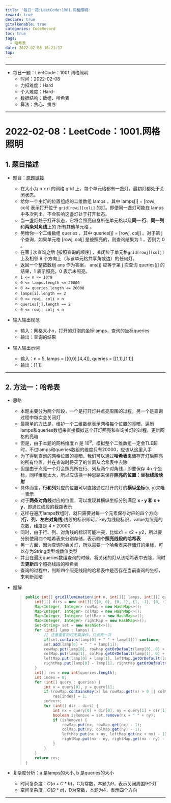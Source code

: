 ```yaml
---
title: '每日一题:LeetCode:1001.网格照明'
reward: true
declare: true
gitalkenable: true
categories: CodeRecord
toc: true
tags:
  - 哈希表
date: 2022-02-08 16:23:17
top:
---
```

---

* 每日一题：LeetCode：1001.网格照明
  * 时间：2022-02-08
  * 力扣难度：Hard
  * 个人难度：Hard-
  * 数据结构：数组、哈希表
  * 算法：贪心、排序


---

<!-- more -->

# 2022-02-08：LeetCode：1001.网格照明

## 1. 题目描述

* 题目：[原题链接](https://leetcode-cn.com/problems/grid-illumination/)

  * 在大小为 n x n 的网格 grid 上，每个单元格都有一盏灯，最初灯都处于关闭状态。
  * 给你一个由灯的位置组成的二维数组 lamps ，其中 lamps[i] = [rowi, coli] 表示打开位于 `grid[rowi][coli]` 的灯。即便同一盏灯可能在 lamps 中多次列出，不会影响这盏灯处于打开状态。
  * 当一盏灯处于打开状态，它将会照亮自身所在单元格以及**同一 行**、**同一列**和**两条对角线**上的 所有其他单元格 。
  * 另给你一个二维数组 queries ，其中 queries[j] = [rowj, colj] 。对于第 j 个查询，如果单元格 [rowj, colj] 是被照亮的，则查询结果为 1 ，否则为 0 。
  * 在第 j 次查询之后 [按照查询的顺序] ，关闭位于单元格`grid[rowj][colj]`上及相邻 8 个方向上（与该单元格共享角或边）的任何灯。
  * 返回一个整数数组 ans 作为答案， ans[j] 应等于第 j 次查询 queries[j] 的结果，1 表示照亮，0 表示未照亮。
  * `1 <= n <= 10^9`
  * `0 <= lamps.length <= 20000`
  * `0 <= queries.length <= 20000`
  * `lamps[i].length == 2`
  * `0 <= rowi, coli < n`
  * `queries[j].length == 2`
  * `0 <= rowj, colj < n`
* 输入输出规范
  * 输入：网格大小n，打开的灯泡的坐标lamps，查询的坐标queries
  * 输出：查询的结果
* 输入输出示例
  * 输入：n = 5, lamps = [[0,0],[4,4]], queries = [[1,1],[1,1]]
  * 输出：[1,1]


---

## 2. 方法一：哈希表

* 思路

  * 本题主要分为两个阶段，一个是打开灯并点亮周围的过程，另一个是查询过程中每次会关闭灯
  * 最简单的方法是，维护一个二维数组表示网格每个位置的亮暗，遍历lamps和queries数组来直接模拟这个开灯照亮和查询关灯的过程，更新网格的亮暗
  * 但是，由于本题的网格维度 n 是 $10^9$，模拟整个二维数组一定会TLE超时，不过lamps和queries数组的维度只有20000，应该从这里入手
  * 为了得到查询的网格位置的亮暗，我们可以通过**哈希表**来储存开灯后照亮的所有位置，并在查询时将灭了的位置从哈希表中去除
  * 但是由于点亮一个灯会照亮所在行、列及两个对角线，即要保存 4n 个坐标，同样维度太大，所以应该换一种思路来保存**照亮的位置：坐标线段映射**
  * 具体而言，**行和列**对应的位置可以直接通过打开的灯的**横纵坐标**(x, y)来唯一表示
  * 对于**两条对角线**对应的位置，可以发现其横纵坐标分别满足 **x - y 和 x + y**，即通过线段的截距表示
  * 这样在遍历lamps数组时，就只需要对每一个元素保存对应的四个方向(**行、列、左右对角线**)线段的标识即可，key为线段标识，value为照亮的次数，维度是 $4*20000$
  * 同时，由于行、列、对角线的标识可能冲突，比如$x1 = x2 + y2$，所以要分别使用四个哈希表来分别存储，表示**四个照亮线段的哈希表**
  * 另一方面，因为查询时会关灯，所以需要一个哈希表来存储灯的坐标，可以存为String类型或数值类型
  * 并且在遍历queries数组查询的时候，将关闭的灯从该哈希表中去除，同时去**更新**四个照亮线段的哈希表
  * 查询的过程中，判断四个照亮线段的哈希表中是否存在当前查询的坐标，来判断亮暗
  
* 题解

  > ```java
  > public int[] gridIllumination(int n, int[][] lamps, int[][] queries) {
  >     int[][] dirs = new int[][]{{0, 0}, {0, 1}, {1, -1}, {0, -1}, {-1, -1}, {-1, 0}, {-1, 1}, {1, 0}, {1, 1}};
  >     Map<Integer, Integer> rowMap = new HashMap<>();
  >     Map<Integer, Integer> colMap = new HashMap<>();
  >     Map<Integer, Integer> leftMap = new HashMap<>();
  >     Map<Integer, Integer> rightMap = new HashMap<>();
  >     Set<String> set = new HashSet<>();
  >     for (int[] lamp : lamps) {
  >         // 注意重复的灯无需操作，只点亮一次
  >         if(set.contains(lamp[0] + " " + lamp[1])) continue;
  >         set.add(lamp[0] + " " + lamp[1]);
  >         rowMap.put(lamp[0], rowMap.getOrDefault(lamp[0], 0) + 1);
  >         colMap.put(lamp[1], colMap.getOrDefault(lamp[1], 0) + 1);
  >         leftMap.put(lamp[0] + lamp[1], leftMap.getOrDefault(lamp[0] + lamp[1], 0) + 1);
  >         rightMap.put(lamp[0] - lamp[1], rightMap.getOrDefault(lamp[0] - lamp[1], 0) + 1);
  >     }
  >     int[] res = new int[queries.length];
  >     int index = 0;
  >     for (int[] query : queries) {
  >         int x = query[0], y = query[1];
  >         if (rowMap.containsKey(x) && rowMap.get(x) > 0 || colMap.containsKey(y) && colMap.get(y) > 0 || leftMap.containsKey(x + y) && leftMap.get(x + y) > 0 || rightMap.containsKey(x - y) && rightMap.get(x - y) > 0)
  >             res[index] = 1;
  >         index++;
  >         for (int[] dir : dirs) {
  >             int nx = query[0] + dir[0], ny = query[1] + dir[1];
  >             boolean isRemove = set.remove(nx + " " + ny);
  >             if (isRemove) {
  >                 rowMap.put(nx, rowMap.get(nx) - 1);
  >                 colMap.put(ny, colMap.get(ny) - 1);
  >                 leftMap.put(nx + ny, leftMap.get(nx + ny) - 1);
  >                 rightMap.put(nx - ny, rightMap.get(nx - ny) - 1);
  >             }
  >         }
  >     }
  >     return res;
  > }
  > ```
  
* 复杂度分析：a 是lamps的大小, b 是queries的大小

  * 时间复杂度：$O(a+C*b)$，C为常数，本题为9，表示关闭周围9个灯
  * 空间复杂度：$O(D*a)$，D为常数，本题为4，表示四个方向

---